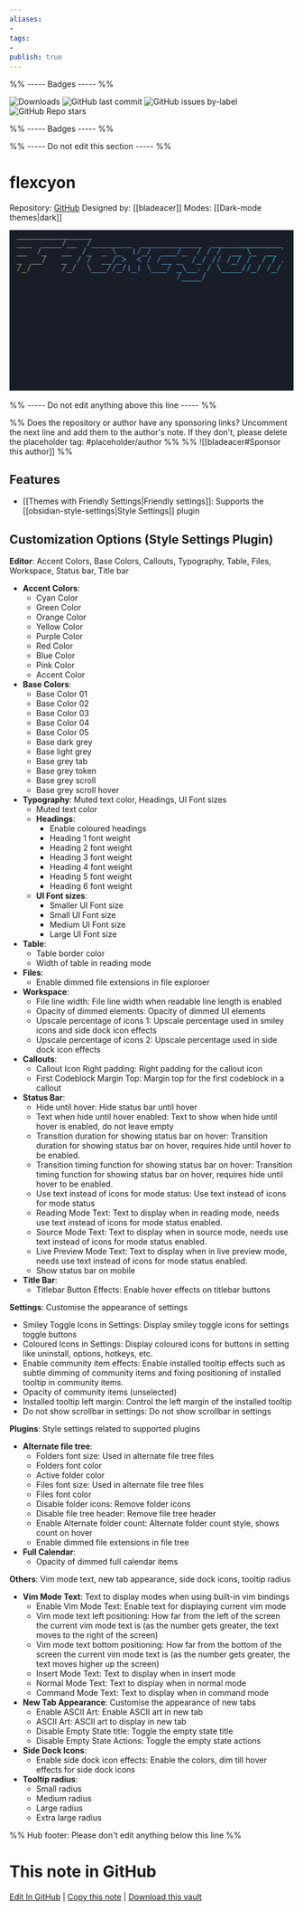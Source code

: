 ```yaml
---
aliases:
- 
tags: 
- 
publish: true
---
```


%% ----- Badges ----- %%

![Downloads](https://img.shields.io/badge/downloads-2128-573E7A?style=for-the-badge&logo=)
![GitHub last commit](https://img.shields.io/github/last-commit/bladeacer/flexcyon?color=573E7A&label=last%20update&logo=github&style=for-the-badge)
![GitHub issues by-label](https://img.shields.io/github/issues/bladeacer/flexcyon/help%20wanted?color=573E7A&logo=github&style=for-the-badge) 
![GitHub Repo stars](https://img.shields.io/github/stars/bladeacer/flexcyon?color=573E7A&logo=github&style=for-the-badge)

%% ----- Badges ----- %%

%% ----- Do not edit this section ----- %%

# flexcyon

Repository: [GitHub](https://github.com/bladeacer/flexcyon)
Designed by: [[bladeacer]]
Modes: [[Dark-mode themes|dark]]



![screenshot](https://github.com/bladeacer/flexcyon/raw/HEAD//docs/dark.png)

%% ----- Do not edit anything above this line ----- %% 

%% Does the repository or author have any sponsoring links? Uncomment the next line and add them to the author's note. If they don't, please delete the placeholder tag: #placeholder/author %%
%% ![[bladeacer#Sponsor this author]] %%


## Features

- [[Themes with Friendly Settings|Friendly settings]]: Supports the [[obsidian-style-settings|Style Settings]] plugin

## Customization Options (Style Settings Plugin) 

**Editor**: Accent Colors, Base Colors, Callouts, Typography, Table, Files, Workspace, Status bar, Title bar
- **Accent Colors**: 
    - Cyan Color
    - Green Color
    - Orange Color
    - Yellow Color
    - Purple Color
    - Red Color
    - Blue Color
    - Pink Color
    - Accent Color
- **Base Colors**: 
    - Base Color 01
    - Base Color 02
    - Base Color 03
    - Base Color 04
    - Base Color 05
    - Base dark grey
    - Base light grey
    - Base grey tab
    - Base grey token
    - Base grey scroll
    - Base grey scroll hover
- **Typography**: Muted text color, Headings, UI Font sizes
    - Muted text color
    - **Headings**: 
        - Enable coloured headings
        - Heading 1 font weight
        - Heading 2 font weight
        - Heading 3 font weight
        - Heading 4 font weight
        - Heading 5 font weight
        - Heading 6 font weight
    - **UI Font sizes**: 
        - Smaller UI Font size
        - Small UI Font size
        - Medium UI Font size
        - Large UI Font size
- **Table**: 
    - Table border color
    - Width of table in reading mode
- **Files**: 
    - Enable dimmed file extensions in file exploroer
- **Workspace**: 
    - File line width: File line width when readable line length is enabled
    - Opacity of dimmed elements: Opacity of dimmed UI elements
    - Upscale percentage of icons 1: Upscale percentage used in smiley icons and side dock icon effects
    - Upscale percentage of icons 2: Upscale percentage used in side dock icon effects
- **Callouts**: 
    - Callout Icon Right padding: Right padding for the callout icon
    - First Codeblock Margin Top: Margin top for the first codeblock in a callout
- **Status Bar**: 
    - Hide until hover: Hide status bar until hover
    - Text when hide until hover enabled: Text to show when hide until hover is enabled, do not leave empty
    - Transition duration for showing status bar on hover: Transition duration for showing status bar on hover, requires hide until hover to be enabled.
    - Transition timing function for showing status bar on hover: Transition timing function for showing status bar on hover, requires hide until hover to be enabled.
    - Use text instead of icons for mode status: Use text instead of icons for mode status
    - Reading Mode Text: Text to display when in reading mode, needs use text instead of icons for mode status enabled.
    - Source Mode Text: Text to display when in source mode, needs use text instead of icons for mode status enabled.
    - Live Preview Mode Text: Text to display when in live preview mode, needs use text instead of icons for mode status enabled.
    - Show status bar on mobile
- **Title Bar**: 
    - Titlebar Button Effects: Enable hover effects on titlebar buttons

**Settings**: Customise the appearance of settings
- Smiley Toggle Icons in Settings: Display smiley toggle icons for settings toggle buttons
- Coloured Icons in Settings: Display coloured icons for buttons in setting like uninstall, options, hotkeys, etc.
- Enable community item effects: Enable installed tooltip effects such as subtle dimming of community items and fixing positioning of installed tooltip in community items.
- Opacity of community items (unselected)
- Installed tooltip left margin: Control the left margin of the installed tooltip
- Do not show scrollbar in settings: Do not show scrollbar in settings

**Plugins**: Style settings related to supported plugins
- **Alternate file tree**: 
    - Folders font size: Used in alternate file tree files
    - Folders font color
    - Active folder color
    - Files font size: Used in alternate file tree files
    - Files font color
    - Disable folder icons: Remove folder icons
    - Disable file tree header: Remove file tree header
    - Enable Alternate folder count: Alternate folder count style, shows count on hover
    - Enable dimmed file extensions in file tree
- **Full Calendar**: 
    - Opacity of dimmed full calendar items

**Others**: Vim mode text, new tab appearance, side dock icons, tooltip radius
- **Vim Mode Text**: Text to display modes when using built-in vim bindings
    - Enable Vim Mode Text: Enable text for displaying current vim mode
    - Vim mode text left positioning: How far from the left of the screen the current vim mode text is (as the number gets greater, the text moves to the right of the screen)
    - Vim mode text bottom positioning: How far from the bottom of the screen the current vim mode text is (as the number gets greater, the text moves higher up the screen)
    - Insert Mode Text: Text to display when in insert mode
    - Normal Mode Text: Text to display when in normal mode
    - Command Mode Text: Text to display when in command mode
- **New Tab Appearance**: Customise the appearance of new tabs
    - Enable ASCII Art: Enable ASCII art in new tab
    - ASCII Art: ASCII art to display in new tab
    - Disable Empty State title: Toggle the empty state title
    - Disable Empty State Actions: Toggle the empty state actions
- **Side Dock Icons**: 
    - Enable side dock icon effects: Enable the colors, dim till hover effects for side dock icons
- **Tooltip radius**: 
    - Small radius
    - Medium radius
    - Large radius
    - Extra large radius


%% Hub footer: Please don't edit anything below this line %%

# This note in GitHub

<span class="git-footer">[Edit In GitHub](https://github.dev/obsidian-community/obsidian-hub/blob/main/02%20-%20Community%20Expansions/02.05%20All%20Community%20Expansions/Themes/flexcyon.md "git-hub-edit-note") | [Copy this note](https://raw.githubusercontent.com/obsidian-community/obsidian-hub/main/02%20-%20Community%20Expansions/02.05%20All%20Community%20Expansions/Themes/flexcyon.md "git-hub-copy-note") | [Download this vault](https://github.com/obsidian-community/obsidian-hub/archive/refs/heads/main.zip "git-hub-download-vault") </span>
